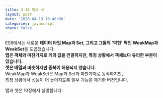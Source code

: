 ```yaml
---
title: 3.18 맵과 셋
layout: post
date: '2020-04-19 10:40:00'
categories: javascript
share: false
---
```


ES6에서는 새로운 **데이터 타입 Map과 Set, 그리고 그들의 '약한' 짝인 WeakMap과 WeakSet**을 도입했습니다.  
**맵은 객체와 마찬가지로 키와 값을 연결하지만, 특정 상황에서 객체보다 유리한 부분이 있습니다.**  
**셋은 배열과 비슷하지만 중복이 허용되지 않습니다.**  
WeakMap과 WeakSet은 Map과 Set과 마찬가지로 동작하지만,  
특정 상황에서 성능이 더 높아지도록 일부 기능을 제거한 버전입니다.  

맵과 셋은 10장에서 설명합니다.